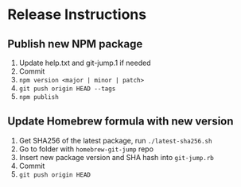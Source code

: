 # Release Instructions

## Publish new NPM package

1. Update help.txt and git-jump.1 if needed
2. Commit
3. `npm version <major | minor | patch>`
4. `git push origin HEAD --tags`
5. `npm publish`

## Update Homebrew formula with new version

1. Get SHA256 of the latest package, run `./latest-sha256.sh`
2. Go to folder with `homebrew-git-jump` repo
3. Insert new package version and SHA hash into `git-jump.rb`
4. Commit
5. `git push origin HEAD`
